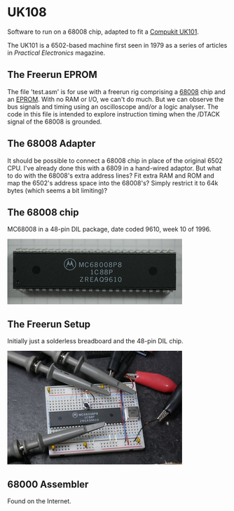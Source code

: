 # UK108 #

Software to run on a 68008 chip, adapted to fit a
[Compukit UK101](https://en.wikipedia.org/wiki/Compukit_UK101 "Wikipedia: Compukit UK101").

The UK101 is a 6502-based machine first seen in 1979 as a series of
articles in _Practical Electronics_ magazine.

## The Freerun EPROM ##

The file 'test.asm' is for use with a freerun rig comprising a
[68008](https://en.wikipedia.org/wiki/Motorola_68008 "Wikipedia: Motorola 68008")
chip and an
[EPROM](https://en.wikipedia.org/wiki/EPROM "Wikipedia: EPROM").
With no RAM or I/O, we can't do much.
But we can observe the bus signals and timing using an oscilloscope
and/or a logic analyser.
The code in this file is intended to explore instruction timing when
the /DTACK signal of the 68008 is grounded.

## The 68008 Adapter ##

It should be possible to connect a 68008 chip in place of the
original 6502 CPU.
I've already done this with a 6809 in a hand-wired adaptor.
But what to do with the 68008's extra address lines?
Fit extra RAM and ROM and map the 6502's address space into the 68008's?
Simply restrict it to 64k bytes (which seems a bit limiting)?

## The 68008 chip ##

MC68008 in a 48-pin DIL package, date coded 9610, week 10 of 1996.

![MC68008](MC68008.jpg "MC68008")

## The Freerun Setup ##

Initially just a solderless breadboard and the 48-pin DIL chip.

![Freerun Rig](freerun.jpg "Freerun Rig")

## 68000 Assembler ##

Found on the Internet.

